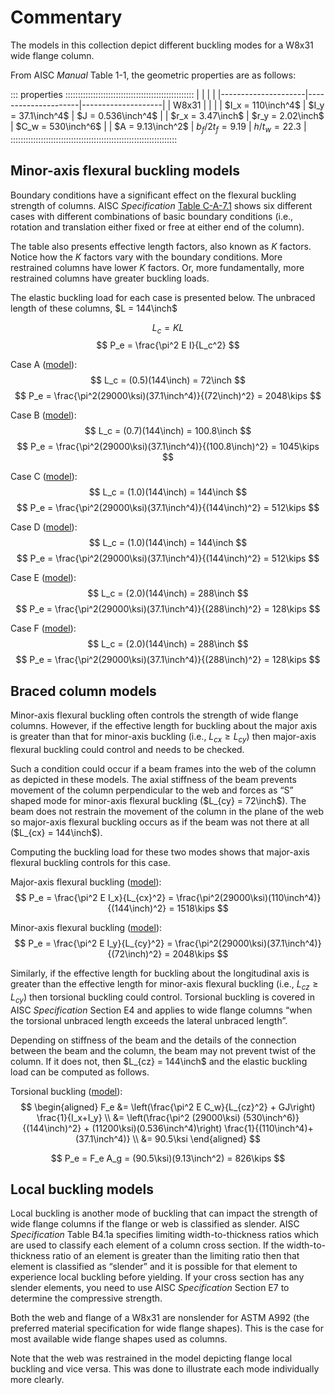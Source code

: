 Commentary 
==========

The models in this collection depict different buckling modes for a W8x31 
wide flange column.
$\newcommand{\inch}{~{\rm{in.}}}
 \newcommand{\kips}{~{\rm{kips}}}
 \newcommand{\ksi}{~{\rm{ksi}}}
 \newcommand{\sixt}{{\tfrac{1}{16}\inch}}$

From AISC *Manual* Table 1-1, the geometric properties are as follows:

::: properties :::::::::::::::::::::::::::::::::::::::::::::::::::
|                     |                     |                    |
|---------------------|---------------------|--------------------|
| W8x31               |                     |                    |
| $I_x = 110\inch^4$  | $I_y = 37.1\inch^4$ | $J = 0.536\inch^4$ |
| $r_x = 3.47\inch$   | $r_y = 2.02\inch$   | $C_w = 530\inch^6$ |
| $A = 9.13\inch^2$   | $b_f/2t_f = 9.19$   | $h/t_w = 22.3$     |
::::::::::::::::::::::::::::::::::::::::::::::::::::::::::::::::::


Minor-axis flexural buckling models
-----------------------------------

Boundary conditions have a significant effect on the flexural buckling strength 
of columns. AISC *Specification* [Table C-A-7.1](#Table-C-A-7.1) shows six different cases with 
different combinations of basic boundary conditions (i.e., rotation and translation 
either fixed or free at either end of the column). 

The table also presents effective length factors, also known as *K* factors. Notice 
how the *K* factors vary with the boundary conditions. More restrained columns have 
lower *K* factors. Or, more fundamentally, more restrained columns have greater buckling 
loads. 

The elastic buckling load for each case is presented below. The unbraced length of 
these columns, $L = 144\inch$

$$ L_c = KL $$
$$ P_e = \frac{\pi^2 E I}{L_c^2} $$

Case A ([model](#Case-A)):
$$ L_c = (0.5)(144\inch) = 72\inch $$
$$ P_e = \frac{\pi^2(29000\ksi)(37.1\inch^4)}{(72\inch)^2} = 2048\kips $$

Case B ([model](#Case-B)):
$$ L_c = (0.7)(144\inch) = 100.8\inch $$
$$ P_e = \frac{\pi^2(29000\ksi)(37.1\inch^4)}{(100.8\inch)^2} = 1045\kips $$

Case C ([model](#Case-C)):
$$ L_c = (1.0)(144\inch) = 144\inch $$
$$ P_e = \frac{\pi^2(29000\ksi)(37.1\inch^4)}{(144\inch)^2} = 512\kips $$

Case D ([model](#Case-D)):
$$ L_c = (1.0)(144\inch) = 144\inch $$
$$ P_e = \frac{\pi^2(29000\ksi)(37.1\inch^4)}{(144\inch)^2} = 512\kips $$

Case E ([model](#Case-E)):
$$ L_c = (2.0)(144\inch) = 288\inch $$
$$ P_e = \frac{\pi^2(29000\ksi)(37.1\inch^4)}{(288\inch)^2} = 128\kips $$

Case F ([model](#Case-F)):
$$ L_c = (2.0)(144\inch) = 288\inch $$
$$ P_e = \frac{\pi^2(29000\ksi)(37.1\inch^4)}{(288\inch)^2} = 128\kips $$


Braced column models
--------------------

Minor-axis flexural buckling often controls the strength of wide flange columns. 
However, if the effective length for buckling about the major axis is greater 
than that for minor-axis buckling (i.e., $L_{cx} \geq L_{cy}$) then major-axis 
flexural buckling could control and needs to be checked. 

Such a condition could occur if a beam frames into the web of the column as 
depicted in these models. The axial stiffness of the beam prevents movement 
of the column perpendicular to the web and forces as “S” shaped mode for 
minor-axis flexural buckling ($L_{cy} = 72\inch$). The beam does not restrain 
the movement of the column in the plane of the web so major-axis flexural buckling 
occurs as if the beam was not there at all ($L_{cx} = 144\inch$).

Computing the buckling load for these two modes shows that major-axis flexural 
buckling controls for this case. 

Major-axis flexural buckling ([model](#Major-axis-flexural)):
$$ P_e = \frac{\pi^2 E I_x}{L_{cx}^2} = \frac{\pi^2(29000\ksi)(110\inch^4)}{(144\inch)^2} = 1518\kips $$

Minor-axis flexural buckling ([model](#Minor-axis-flexural)):
$$ P_e = \frac{\pi^2 E I_y}{L_{cy}^2} = \frac{\pi^2(29000\ksi)(37.1\inch^4)}{(72\inch)^2} = 2048\kips $$

Similarly, if the effective length for buckling about the longitudinal axis is 
greater than the effective length for minor-axis flexural buckling 
(i.e., $L_{cz} \geq L_{cy}$) then torsional buckling could control. Torsional 
buckling is covered in AISC *Specification* Section E4 and applies to wide 
flange columns “when the torsional unbraced length exceeds the lateral unbraced 
length”.

Depending on stiffness of the beam and the details of the connection between 
the beam and the column, the beam may not prevent twist of the column. If it 
does not, then $L_{cz} = 144\inch$ and the elastic buckling load can be computed 
as follows.

Torsional buckling ([model](#Torsional)):
$$ \begin{aligned}
    F_e &= \left(\frac{\pi^2 E C_w}{L_{cz}^2} + GJ\right) \frac{1}{I_x+I_y} \\
        &= \left(\frac{\pi^2 (29000\ksi) (530\inch^6)}{(144\inch)^2} + (11200\ksi)(0.536\inch^4)\right) \frac{1}{(110\inch^4)+(37.1\inch^4)} \\
        &= 90.5\ksi
\end{aligned} $$

$$ P_e = F_e A_g = (90.5\ksi)(9.13\inch^2) = 826\kips $$


Local buckling models
---------------------

Local buckling is another mode of buckling that can impact the strength of wide flange 
columns if the flange or web is classified as slender. AISC *Specification* Table B4.1a 
specifies limiting width-to-thickness ratios which are used to classify each element of 
a column cross section. If the width-to-thickness ratio of an element is greater than 
the limiting ratio then that element is classified as “slender” and it is possible for 
that element to experience local buckling before yielding. If your cross section has 
any slender elements, you need to use AISC *Specification* Section E7 to determine the 
compressive strength.

Both the web and flange of a W8x31 are nonslender for ASTM A992 (the preferred material 
specification for wide flange shapes). This is the case for most available wide flange 
shapes used as columns. 

Note that the web was restrained in the model depicting flange local buckling and vice 
versa. This was done to illustrate each mode individually more clearly. 


